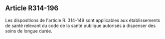 ## Article R314-196

Les dispositions de l'article R. 314-149 sont applicables aux établissements de santé relevant du code de la
santé publique autorisés à dispenser des soins de longue durée.

